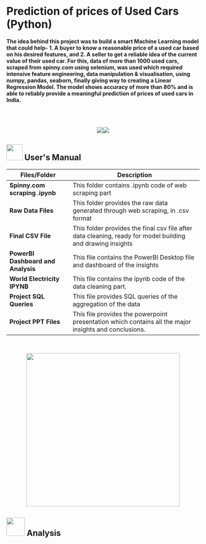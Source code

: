 # 

# Prediction of prices of Used Cars (Python)

**The idea behind this project was to build a smart Machine Learning model that could help- 1. A buyer to know a reasonable price of a used car based on his desired features, and 2. A seller to get a reliable idea of the current value of their used car. For this, data of more than 1000 used cars, scraped from spinny.com using selenium, was used which required intensive feature engineering, data manipulation & visualisation, using numpy, pandas, seaborn, finally giving way to creating a Linear Regression Model. 
The model shows accuracy of more than 80% and is able to reliably provide a meaningful prediction of prices of used cars in India.**

<br>
<br>
<p align="center"><a><img src="https://forthebadge.com/images/badges/built-with-love.svg"><img src="https://forthebadge.com/images/badges/made-with-python.svg"></a></p>

##  <img src="https://user-images.githubusercontent.com/106439762/181935629-b3c47bd3-77fb-4431-a11c-ff8ba0942b63.gif" width="42" height="42"> **User's Manual**


| Files/Folder| Description |
| ------------- | ------------- |
| **Spinny.com scraping .ipynb**  | This folder contains .ipynb code of web scraping part |
| **Raw Data Files**  | This folder provides the raw data generated through web scraping, in .csv format |
| **Final CSV File**  | This folder provides the final csv file after data cleaning, ready for model building and drawing insights |
| **PowerBI Dashboard and Analysis** | This file contains the PowerBI Desktop file and dashboard of the insights |
| **World Electricity IPYNB** | This file contains the ipynb code of the data cleaning part. |
| **Project SQL Queries**  | This file provides SQL queries of the aggregation of the data   |
| **Project PPT Files**  | This file provides the powerpoint presentation which contains all the major insights and conclusions.  |
<br>

<p align="center"><img src="https://user-images.githubusercontent.com/108053296/189920716-560b819b-12ad-4f6e-95b4-f86cbb10e566.gif" width="400" ></p>

##  <img src=https://user-images.githubusercontent.com/106439762/178428775-03d67679-9aa4-4b08-91e9-6eb6ed8faf66.gif  width="48" height="48"> Analysis
